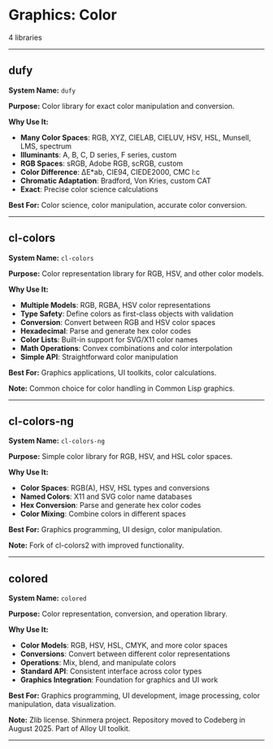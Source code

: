 # Graphics: Color

4 libraries

---

## dufy

**System Name:** `dufy`

**Purpose:** Color library for exact color manipulation and conversion.

**Why Use It:**
- **Many Color Spaces**: RGB, XYZ, CIELAB, CIELUV, HSV, HSL, Munsell, LMS, spectrum
- **Illuminants**: A, B, C, D series, F series, custom
- **RGB Spaces**: sRGB, Adobe RGB, scRGB, custom
- **Color Difference**: ΔE*ab, CIE94, CIEDE2000, CMC l:c
- **Chromatic Adaptation**: Bradford, Von Kries, custom CAT
- **Exact**: Precise color science calculations

**Best For:** Color science, color manipulation, accurate color conversion.

---


## cl-colors

**System Name:** `cl-colors`

**Purpose:** Color representation library for RGB, HSV, and other color models.

**Why Use It:**
- **Multiple Models**: RGB, RGBA, HSV color representations
- **Type Safety**: Define colors as first-class objects with validation
- **Conversion**: Convert between RGB and HSV color spaces
- **Hexadecimal**: Parse and generate hex color codes
- **Color Lists**: Built-in support for SVG/X11 color names
- **Math Operations**: Convex combinations and color interpolation
- **Simple API**: Straightforward color manipulation

**Best For:** Graphics applications, UI toolkits, color calculations.

**Note:** Common choice for color handling in Common Lisp graphics.

---


## cl-colors-ng

**System Name:** `cl-colors-ng`

**Purpose:** Simple color library for RGB, HSV, and HSL color spaces.

**Why Use It:**
- **Color Spaces**: RGB(A), HSV, HSL types and conversions
- **Named Colors**: X11 and SVG color name databases
- **Hex Conversion**: Parse and generate hex color codes
- **Color Mixing**: Combine colors in different spaces

**Best For:** Graphics programming, UI design, color manipulation.

**Note:** Fork of cl-colors2 with improved functionality.

---


## colored

**System Name:** `colored`

**Purpose:** Color representation, conversion, and operation library.

**Why Use It:**
- **Color Models**: RGB, HSV, HSL, CMYK, and more color spaces
- **Conversions**: Convert between different color representations
- **Operations**: Mix, blend, and manipulate colors
- **Standard API**: Consistent interface across color types
- **Graphics Integration**: Foundation for graphics and UI work

**Best For:** Graphics programming, UI development, image processing, color manipulation, data visualization.

**Note:** Zlib license. Shinmera project. Repository moved to Codeberg in August 2025. Part of Alloy UI toolkit.

---


